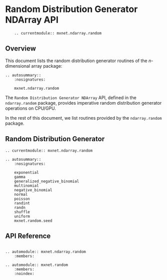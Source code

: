 <!---
  Licensed to the Apache Software Foundation (ASF) under one
  or more contributor license agreements.  See the NOTICE file
  distributed with this work for additional information
  regarding copyright ownership.  The ASF licenses this file
  to you under the Apache License, Version 2.0 (the
  "License"); you may not use this file except in compliance
  with the License.  You may obtain a copy of the License at

    http://www.apache.org/licenses/LICENSE-2.0

  Unless required by applicable law or agreed to in writing,
  software distributed under the License is distributed on an
  "AS IS" BASIS, WITHOUT WARRANTIES OR CONDITIONS OF ANY
  KIND, either express or implied.  See the License for the
  specific language governing permissions and limitations
  under the License.
-->

# Random Distribution Generator NDArray API

```eval_rst
    .. currentmodule:: mxnet.ndarray.random
```

## Overview

This document lists the random distribution generator routines of the *n*-dimensional array package:

```eval_rst
.. autosummary::
    :nosignatures:

    mxnet.ndarray.random
```

The `Random Distribution Generator NDArray` API, defined in the `ndarray.random` package, provides
imperative random distribution generator operations on CPU/GPU.

In the rest of this document, we list routines provided by the `ndarray.random` package.

## Random Distribution Generator

```eval_rst
.. currentmodule:: mxnet.ndarray.random

.. autosummary::
    :nosignatures:

    exponential
    gamma
    generalized_negative_binomial
    multinomial
    negative_binomial
    normal
    poisson
    randint
    randn
    shuffle
    uniform
    mxnet.random.seed
```

## API Reference

<script type="text/javascript" src='../../../_static/js/auto_module_index.js'></script>

```eval_rst

.. automodule:: mxnet.ndarray.random
    :members:

.. automodule:: mxnet.random
    :members:
    :noindex:

```

<script>auto_index("api-reference");</script>
